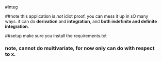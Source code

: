 #integ

##note 
this application is _not_ idiot proof. you can mess it up in sO many ways. it can do **derivation** and **integration**, and **both indefinite and definite integration**. 
 


##setup 
make sure you install the requirements.txt 

### note, cannot do multivariate, for now only can do with respect to x.
